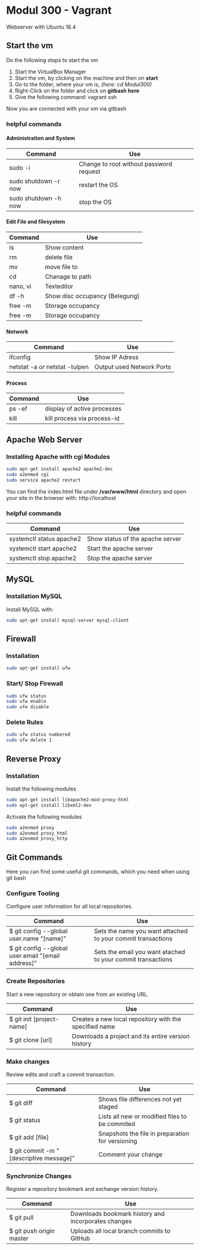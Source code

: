 Modul 300 - Vagrant
=============================
Webserver with Ubuntu 16.4

Start the vm
---------------
Do the following steps to start the vm
1. Start the VirtualBox Manager
2. Start the vm, by clicking on the machine and then on **start**
2. Go to the folder, where your vm is, *(here:
    cd Modul300)*
2. Right-Click on the folder and click on **gitbash here**
3. Give the following command: vagrant ssh

Now you are connected with your vm via gitbash

### helpful commands
#### Administration and System
| Command | Use |
| ------ | ------ |
| sudo -i | Change to root without password request |
|sudo shutdown -r now| restart the OS |
| sudo shutdown -h now | stop the OS |

#### Edit File and filesystem
| Command | Use |
| ------ | ------ |
| ls | Show content |
| rm | delete file |
| mv | move file to |
| cd | Chanage to path |
| nano, vi | Texteditor |
| df -h | Show disc occupancy (Belegung) |
| free -m | Storage occupancy |
| free -m | Storage occupancy |

#### Network
| Command | Use |
| ------ | ------ |
| ifconfig | Show IP Adress |
| netstat -a or netstat -tulpen | Output used Network Ports|

#### Process
| Command | Use |
| ------ | ------ |
| ps -ef | display of active processes |
|kill <pid> | kill process via process-id|

Apache Web Server
---------------------
### Installing Apache with cgi Modules
```sh
sudo apt-get install apache2 apache2-doc
sudo a2enmod cgi
sudo service apache2 restart
```
You can find the index.html file under **/var/www/html** directory and open your site in the browser with: http://localhost

### helpful commands
| Command | Use |
| ------ | ------ |
| systemctl status apache2| Show status of the apache server |
| systemctl start apache2| Start the apache server |
| systemctl stop apache2| Stop the apache server |

MySQL
---------------------
### Installation MySQL
Install MySQL with:
```sh
sudo apt-get install mysql-server mysql-client
```

Firewall
---------------------
### Installation 
```sh
sudo apt-get install ufw
```
### Start/ Stop Firewall
```sh
sudo ufw status
sudo ufw enable
sudo ufw disable
```
### Delete Rules
```sh
sudo ufw status numbered
sudo ufw delete 1
```
Reverse Proxy
---------------------
### Installation 
Install the following modules
```sh
sudo apt-get install libapache2-mod-proxy-html
sudo apt-get install libxml2-dev
```
Activate the following modules
```sh
sudo a2enmod proxy
sudo a2enmod proxy_html
sudo a2enmod proxy_http 
```
Git Commands
---------------
Here you can find some useful git commands, which you need when using git bash

### Configure Tooling
Configure user information for all local repositories.

| Command | Use |
| ------ | ------ |
| $ git config --global user.name "[name]"| Sets the name you want attached to your commit transactions |
| $ git config --global user.email "[email address]"| Sets the email you want atached to your commit transactions |

### Create Repositories
Start a new repository or obtain one from an existing URL.

| Command | Use |
| ------ | ------ |
|$ git init [project-name]| Creates a new local repository with the specified name |
|$ git clone [url]| Downloads a project and its entire version history |

### Make changes
Review edits and craft a commit transaction.

| Command | Use |
| ------ | ------ |
|$ git diff| Shows file differences not yet staged |
|$ git status| Lists all new or modified files to be commited |
|$ git add [file]| Snapshots the file in preparation for versioning |
|$ git commit -m "[descriptive message]"| Comment your change |


### Synchronize Changes
Register a repository bookmark and exchange version history.

| Command | Use |
| ------ | ------ |
|$ git pull| Downloads bookmark history and incorporates changes|
|$ git push origin master| Uploads all local branch commits to GitHub |
